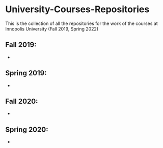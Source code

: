 # University-Courses-Repositories
This is the collection of all the repositories for the work of the courses at Innopolis University (Fall 2019, Spring 2022)

## Fall 2019:

* 

## Spring 2019:

*

## Fall 2020:

*

## Spring 2020:

*
